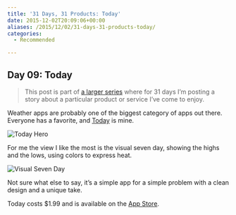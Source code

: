 ```yaml
---
title: '31 Days, 31 Products: Today'
date: 2015-12-02T20:09:06+00:00
aliases: /2015/12/02/31-days-31-products-today/
categories:
  - Recommended

---
```

## Day 09: Today

> This post is part of [a larger series][1] where for 31 days I&#8217;m posting a story about a particular product or service I&#8217;ve come to enjoy.

Weather apps are probably one of the biggest category of apps out there. Everyone has a favorite, and [Today][2] is mine.

![Today Hero][3]

For me the view I like the most is the visual seven day, showing the highs and the lows, using colors to express heat.

![Visual Seven Day][4]

Not sure what else to say, it&#8217;s a simple app for a simple problem with a clean design and a unique take.

Today costs $1.99 and is available on the [App Store][5].

 [1]: http://mikezornek.com/2015/11/24/31-days-31-products-launch-post/
 [2]: http://savvyapps.com/today-weather
 [3]: http://mikezornek.com/media/images/31products/today-hero.jpg "Today Hero"
 [4]: http://mikezornek.com/media/images/31products/today-7day.jpeg "Visual Seven Day"
 [5]: https://itunes.apple.com/us/app/today-weather/id556002847?mt=8&ign-mpt=uo%3D4